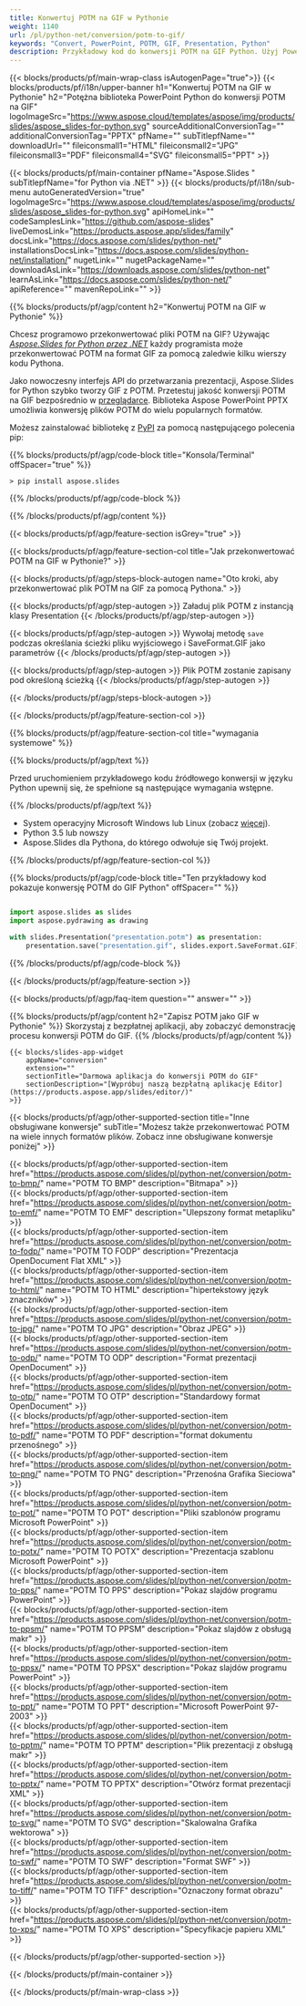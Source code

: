 ```yaml
---
title: Konwertuj POTM na GIF w Pythonie
weight: 1140
url: /pl/python-net/conversion/potm-to-gif/ 
keywords: "Convert, PowerPoint, POTM, GIF, Presentation, Python"
description: Przykładowy kod do konwersji POTM na GIF Python. Użyj PowerPoint Python API do konwersji wsadowej plików POTM na pliki GIF.
---
```


{{< blocks/products/pf/main-wrap-class isAutogenPage="true">}}
{{< blocks/products/pf/i18n/upper-banner h1="Konwertuj POTM na GIF w Pythonie" h2="Potężna biblioteka PowerPoint Python do konwersji POTM na GIF" logoImageSrc="https://www.aspose.cloud/templates/aspose/img/products/slides/aspose_slides-for-python.svg" sourceAdditionalConversionTag="" additionalConversionTag="PPTX" pfName="" subTitlepfName="" downloadUrl="" fileiconsmall1="HTML" fileiconsmall2="JPG" fileiconsmall3="PDF" fileiconsmall4="SVG" fileiconsmall5="PPT" >}}

{{< blocks/products/pf/main-container pfName="Aspose.Slides " subTitlepfName="for Python via .NET" >}}
{{< blocks/products/pf/i18n/sub-menu autoGeneratedVersion="true" logoImageSrc="https://www.aspose.cloud/templates/aspose/img/products/slides/aspose_slides-for-python.svg" apiHomeLink="" codeSamplesLink="https://github.com/aspose-slides" liveDemosLink="https://products.aspose.app/slides/family" docsLink="https://docs.aspose.com/slides/python-net/" installationsDocsLink="https://docs.aspose.com/slides/python-net/installation/" nugetLink="" nugetPackageName="" downloadAsLink="https://downloads.aspose.com/slides/python-net" learnAsLink="https://docs.aspose.com/slides/python-net/" apiReference="" mavenRepoLink="" >}}

{{% blocks/products/pf/agp/content h2="Konwertuj POTM na GIF w Pythonie" %}}

Chcesz programowo przekonwertować pliki POTM na GIF? Używając [*Aspose.Slides for Python przez .NET*](https://products.aspose.com/slides/pl/python-net/) każdy programista może przekonwertować POTM na format GIF za pomocą zaledwie kilku wierszy kodu Pythona.

Jako nowoczesny interfejs API do przetwarzania prezentacji, Aspose.Slides for Python szybko tworzy GIF z POTM. Przetestuj jakość konwersji POTM na GIF bezpośrednio w [przeglądarce](https://products.aspose.app/slides/conversion). Biblioteka Aspose PowerPoint PPTX umożliwia konwersję plików POTM do wielu popularnych formatów.

Możesz zainstalować bibliotekę z [PyPI](https://pypi.org/project/Aspose.Slides/) za pomocą następującego polecenia pip:

{{% blocks/products/pf/agp/code-block title="Konsola/Terminal" offSpacer="true" %}}

```console
> pip install aspose.slides

```

{{% /blocks/products/pf/agp/code-block %}}

{{% /blocks/products/pf/agp/content %}}

{{< blocks/products/pf/agp/feature-section isGrey="true" >}}

{{< blocks/products/pf/agp/feature-section-col title="Jak przekonwertować POTM na GIF w Pythonie?" >}}

{{< blocks/products/pf/agp/steps-block-autogen name="Oto kroki, aby przekonwertować plik POTM na GIF za pomocą Pythona." >}}

{{< blocks/products/pf/agp/step-autogen >}}
Załaduj plik POTM z instancją klasy Presentation
{{< /blocks/products/pf/agp/step-autogen >}}

{{< blocks/products/pf/agp/step-autogen >}}
Wywołaj metodę `save` podczas określania ścieżki pliku wyjściowego i SaveFormat.GIF jako parametrów
{{< /blocks/products/pf/agp/step-autogen >}}

{{< blocks/products/pf/agp/step-autogen >}}
Plik POTM zostanie zapisany pod określoną ścieżką
{{< /blocks/products/pf/agp/step-autogen >}}

{{< /blocks/products/pf/agp/steps-block-autogen >}}

{{< /blocks/products/pf/agp/feature-section-col >}}

{{% blocks/products/pf/agp/feature-section-col title="wymagania systemowe" %}}

{{% blocks/products/pf/agp/text %}}

 Przed uruchomieniem przykładowego kodu źródłowego konwersji w języku Python upewnij się, że spełnione są następujące wymagania wstępne.

{{% /blocks/products/pf/agp/text %}}

- System operacyjny Microsoft Windows lub Linux (zobacz [więcej](https://docs.aspose.com/slides/python-net/system-requirements/)).
- Python 3.5 lub nowszy
- Aspose.Slides dla Pythona, do którego odwołuje się Twój projekt.

{{% /blocks/products/pf/agp/feature-section-col %}}

{{% blocks/products/pf/agp/code-block title="Ten przykładowy kod pokazuje konwersję POTM do GIF Python" offSpacer="" %}}

```py

import aspose.slides as slides
import aspose.pydrawing as drawing

with slides.Presentation("presentation.potm") as presentation:
    presentation.save("presentation.gif", slides.export.SaveFormat.GIF)

```
{{% /blocks/products/pf/agp/code-block %}}

{{< /blocks/products/pf/agp/feature-section >}}

{{< blocks/products/pf/agp/faq-item question="" answer="" >}}
 
{{% blocks/products/pf/agp/content h2="Zapisz POTM jako GIF w Pythonie" %}}
Skorzystaj z bezpłatnej aplikacji, aby zobaczyć demonstrację procesu konwersji POTM do GIF. 
{{% /blocks/products/pf/agp/content %}}

<!-- aboutfile Starts -->

<!-- aboutfile Ends -->

    {{< blocks/slides-app-widget 
        appName="conversion"
        extension=""
        sectionTitle="Darmowa aplikacja do konwersji POTM do GIF" 
        sectionDescription="[Wypróbuj naszą bezpłatną aplikację Editor](https://products.aspose.app/slides/editor/)" 
    >}}
    
{{< blocks/products/pf/agp/other-supported-section title="Inne obsługiwane konwersje" subTitle="Możesz także przekonwertować POTM na wiele innych formatów plików. Zobacz inne obsługiwane konwersje poniżej" >}}

{{< blocks/products/pf/agp/other-supported-section-item href="https://products.aspose.com/slides/pl/python-net/conversion/potm-to-bmp/" name="POTM TO BMP" description="Bitmapa" >}}  
{{< blocks/products/pf/agp/other-supported-section-item href="https://products.aspose.com/slides/pl/python-net/conversion/potm-to-emf/" name="POTM TO EMF" description="Ulepszony format metapliku" >}}  
{{< blocks/products/pf/agp/other-supported-section-item href="https://products.aspose.com/slides/pl/python-net/conversion/potm-to-fodp/" name="POTM TO FODP" description="Prezentacja OpenDocument Flat XML" >}}  
{{< blocks/products/pf/agp/other-supported-section-item href="https://products.aspose.com/slides/pl/python-net/conversion/potm-to-html/" name="POTM TO HTML" description="hipertekstowy język znaczników" >}}  
{{< blocks/products/pf/agp/other-supported-section-item href="https://products.aspose.com/slides/pl/python-net/conversion/potm-to-jpg/" name="POTM TO JPG" description="Obraz JPEG" >}}  
{{< blocks/products/pf/agp/other-supported-section-item href="https://products.aspose.com/slides/pl/python-net/conversion/potm-to-odp/" name="POTM TO ODP" description="Format prezentacji OpenDocument" >}}  
{{< blocks/products/pf/agp/other-supported-section-item href="https://products.aspose.com/slides/pl/python-net/conversion/potm-to-otp/" name="POTM TO OTP" description="Standardowy format OpenDocument" >}}  
{{< blocks/products/pf/agp/other-supported-section-item href="https://products.aspose.com/slides/pl/python-net/conversion/potm-to-pdf/" name="POTM TO PDF" description="format dokumentu przenośnego" >}}  
{{< blocks/products/pf/agp/other-supported-section-item href="https://products.aspose.com/slides/pl/python-net/conversion/potm-to-png/" name="POTM TO PNG" description="Przenośna Grafika Sieciowa" >}}  
{{< blocks/products/pf/agp/other-supported-section-item href="https://products.aspose.com/slides/pl/python-net/conversion/potm-to-pot/" name="POTM TO POT" description="Pliki szablonów programu Microsoft PowerPoint" >}}  
{{< blocks/products/pf/agp/other-supported-section-item href="https://products.aspose.com/slides/pl/python-net/conversion/potm-to-potx/" name="POTM TO POTX" description="Prezentacja szablonu Microsoft PowerPoint" >}}  
{{< blocks/products/pf/agp/other-supported-section-item href="https://products.aspose.com/slides/pl/python-net/conversion/potm-to-pps/" name="POTM TO PPS" description="Pokaz slajdów programu PowerPoint" >}}  
{{< blocks/products/pf/agp/other-supported-section-item href="https://products.aspose.com/slides/pl/python-net/conversion/potm-to-ppsm/" name="POTM TO PPSM" description="Pokaz slajdów z obsługą makr" >}}  
{{< blocks/products/pf/agp/other-supported-section-item href="https://products.aspose.com/slides/pl/python-net/conversion/potm-to-ppsx/" name="POTM TO PPSX" description="Pokaz slajdów programu PowerPoint" >}}  
{{< blocks/products/pf/agp/other-supported-section-item href="https://products.aspose.com/slides/pl/python-net/conversion/potm-to-ppt/" name="POTM TO PPT" description="Microsoft PowerPoint 97-2003" >}}  
{{< blocks/products/pf/agp/other-supported-section-item href="https://products.aspose.com/slides/pl/python-net/conversion/potm-to-pptm/" name="POTM TO PPTM" description="Plik prezentacji z obsługą makr" >}}  
{{< blocks/products/pf/agp/other-supported-section-item href="https://products.aspose.com/slides/pl/python-net/conversion/potm-to-pptx/" name="POTM TO PPTX" description="Otwórz format prezentacji XML" >}}  
{{< blocks/products/pf/agp/other-supported-section-item href="https://products.aspose.com/slides/pl/python-net/conversion/potm-to-svg/" name="POTM TO SVG" description="Skalowalna Grafika wektorowa" >}}  
{{< blocks/products/pf/agp/other-supported-section-item href="https://products.aspose.com/slides/pl/python-net/conversion/potm-to-swf/" name="POTM TO SWF" description="Format SWF" >}}  
{{< blocks/products/pf/agp/other-supported-section-item href="https://products.aspose.com/slides/pl/python-net/conversion/potm-to-tiff/" name="POTM TO TIFF" description="Oznaczony format obrazu" >}}  
{{< blocks/products/pf/agp/other-supported-section-item href="https://products.aspose.com/slides/pl/python-net/conversion/potm-to-xps/" name="POTM TO XPS" description="Specyfikacje papieru XML" >}}  


{{< /blocks/products/pf/agp/other-supported-section >}}

{{< /blocks/products/pf/main-container >}}
    
{{< /blocks/products/pf/main-wrap-class >}}